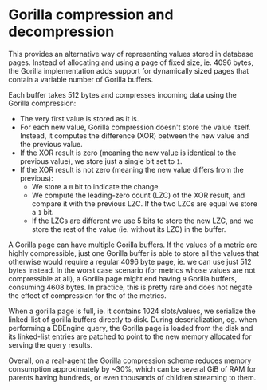 # Gorilla compression and decompression

This provides an alternative way of representing values stored in database
pages. Instead of allocating and using a page of fixed size, ie. 4096 bytes,
the Gorilla implementation adds support for dynamically sized pages that
contain a variable number of Gorilla buffers.

Each buffer takes 512 bytes and compresses incoming data using the Gorilla
compression:

- The very first value is stored as it is.
- For each new value, Gorilla compression doesn't store the value itself. Instead,
it computes the difference (XOR) between the new value and the previous value.
- If the XOR result is zero (meaning the new value is identical to the previous
value), we store just a single bit set to `1`.
- If the XOR result is not zero (meaning the new value differs from the previous):
  - We store a `0` bit to indicate the change.
  - We compute the leading-zero count (LZC) of the XOR result, and compare it
    with the previous LZC. If the two LZCs are equal we store a `1` bit.
  - If the LZCs are different we use 5 bits to store the new LZC, and we store
    the rest of the value (ie. without its LZC) in the buffer.

A Gorilla page can have multiple Gorilla buffers. If the values of a metric
are highly compressible, just one Gorilla buffer is able to store all the values
that otherwise would require a regular 4096 byte page, ie. we can use just 512
bytes instead. In the worst case scenario (for metrics whose values are not
compressible at all), a Gorilla page might end having `9` Gorilla buffers,
consuming 4608 bytes. In practice, this is pretty rare and does not negate
the effect of compression for the of the metrics.

When a gorilla page is full, ie. it contains 1024 slots/values, we serialize
the linked-list of gorilla buffers directly to disk. During deserialization,
eg. when performing a DBEngine query, the Gorilla page is loaded from the disk and
its linked-list entries are patched to point to the new memory allocated for
serving the query results.

Overall, on a real-agent the Gorilla compression scheme reduces memory
consumption approximately by ~30%, which can be several GiB of RAM for parents
having hundreds, or even thousands of children streaming to them.
